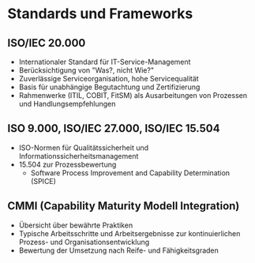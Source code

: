 # Standards und Frameworks

## ISO/IEC 20.000
- Internationaler Standard für IT-Service-Management
- Berücksichtigung von "Was?, nicht Wie?"
- Zuverlässige Serviceorganisation, hohe Servicequalität
- Basis für unabhängige Begutachtung und Zertifizierung
- Rahmenwerke (ITIL, COBIT, FitSM) als Ausarbeitungen von Prozessen und Handlungsempfehlungen

## ISO 9.000, ISO/IEC 27.000, ISO/IEC 15.504
- ISO-Normen für Qualitätssicherheit und Informationssicherheitsmanagement
- 15.504 zur Prozessbewertung
  - Software Process Improvement and Capability Determination (SPICE)
 
## CMMI (Capability Maturity Modell Integration)
- Übersicht über bewährte Praktiken
- Typische Arbeitsschritte und Arbeitsergebnisse zur kontinuierlichen Prozess- und Organisationsentwicklung
- Bewertung der Umsetzung nach Reife- und Fähigkeitsgraden

## 
